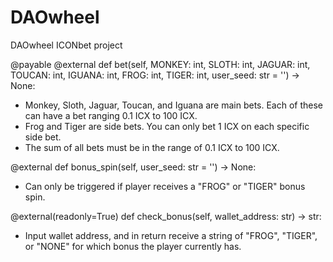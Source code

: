 # DAOwheel

DAOwheel ICONbet project

@payable
@external
def bet(self, MONKEY: int, SLOTH: int, JAGUAR: int, TOUCAN: int, IGUANA: int, FROG: int, TIGER: int, user_seed: str = '') -> None:
- Monkey, Sloth, Jaguar, Toucan, and Iguana are main bets. Each of these can have a bet ranging 0.1 ICX to 100 ICX.
- Frog and Tiger are side bets. You can only bet 1 ICX on each specific side bet.
- The sum of all bets must be in the range of 0.1 ICX to 100 ICX.

@external
def bonus_spin(self, user_seed: str = '') -> None:
- Can only be triggered if player receives a "FROG" or "TIGER" bonus spin.

@external(readonly=True)
def check_bonus(self, wallet_address: str) -> str:
- Input wallet address, and in return receive a string of "FROG", "TIGER", or "NONE" for which bonus the player currently has.
